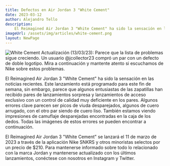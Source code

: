 ```yaml
---
title: Defectos en Air Jordan 3 "White Cement"
date: 2023-03-12
author: Alejandro Tello
description:
    El Reimagined Air Jordan 3 "White Cement" ha sido la sensación en las noticias recientes. 
imageUrl: /assets/img/articles/white-cement.png
layout: NewPage
---
```


![White Cement](~@source/.vuepress/public/assets/img/articles/white-cement.png)
Actualización (13/03/23): Parece que la lista de problemas sigue creciendo. Un usuario @jcollector23 compró un par con un defecto de doble logotipo. Mira a continuación y mantente atento si escuchamos de Nike sobre estos problemas.

El Reimagined Air Jordan 3 "White Cement" ha sido la sensación en las noticias recientes. Este lanzamiento está programado para este fin de semana, sin embargo, parece que algunos entusiastas de las zapatillas han recibido pares de lanzamientos sorpresa y lanzamientos de acceso exclusivo con un control de calidad muy deficiente en los pares. Algunos errores clave parecen ser picos de viuda desparejados, algunos de cuero arrugado, con el otro par siendo de cuero liso. También estamos viendo impresiones de camuflaje desparejadas encontradas en la caja de los dedos. Todas las imágenes de estos errores se pueden encontrar a continuación.

El Reimagined Air Jordan 3 "White Cement" se lanzará el 11 de marzo de 2023 a través de la aplicación Nike SNKRS y otros minoristas selectos por un precio de $210. Para mantenerse informado sobre todo lo relacionado con la marca Jordan y mantenerse actualizado con los últimos lanzamientos, conéctese con nosotros en Instagram y Twitter.